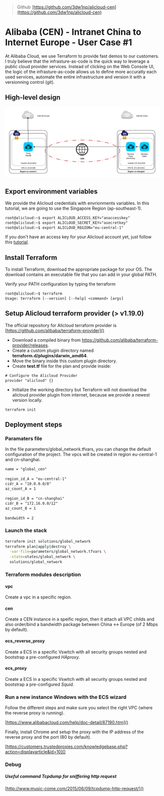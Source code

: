 >Github [https://github.com/3dw1np/alicloud-cen](https://github.com/3dw1np/alicloud-cen)

# Alibaba (CEN) - Intranet China to Internet Europe - User Case #1

At Alibaba Cloud, we use Terraform to provide fast demos to our customers.
I truly believe that the infrasture-as-code is the quick way to leverage a public cloud provider services. Instead of clicking on the Web Console UI, the logic of the infrasture-as-code allows us to define more accuratly each used services, automate the entire infrastructure and version it with a versionning control (git).

## High-level design

![HLD.png](./HLD.png)

## Export environment variables
We provide the Alicloud credentials with envrionments variables. In this tutorial, we are going to use the Singapore Region (ap-southeast-1).
 
```
root@alicloud:~$ export ALICLOUD_ACCESS_KEY="anaccesskey"
root@alicloud:~$ export ALICLOUD_SECRET_KEY="asecretkey"
root@alicloud:~$ export ALICLOUD_REGION="eu-central-1"
```

If you don't have an access key for your Alicloud account yet, just follow this [tutorial](https://www.alibabacloud.com/help/doc-detail/28955.htm).

## Install Terraform
To install Terraform, download the appropriate package for your OS. The download contains an executable file that you can add in your global PATH.

Verify your PATH configuration by typing the terraform

```
root@alicloud:~$ terraform
Usage: terraform [--version] [--help] <command> [args]
```

## Setup Alicloud terraform provider (> v1.19.0)
The official repository for Alicloud terraform provider is [https://github.com/alibaba/terraform-provider]() 

* Download a compiled binary from https://github.com/alibaba/terraform-provider/releases.
* Create a custom plugin directory named **terraform.d/plugins/darwin_amd64**.
* Move the binary inside this custom plugin directory.
* Create **test.tf** file for the plan and provide inside:

```
# Configure the Alicloud Provider
provider "alicloud" {}
```

* Initialize the working directory but Terraform will not download the alicloud provider plugin from internet, because we provide a newest version locally.

```
terraform init
```

## Deployment steps

### Paramaters file
In the file parameters/global_network.tfvars, you can change the default configuration of the project. The vpcs will be created in region eu-central-1 and cn-shanghai.

```
name = "global_cen"

region_id_A = "eu-central-1"
cidr_A = "10.0.0.0/8"
az_count_A = 1

region_id_B = "cn-shanghai"
cidr_B = "172.16.0.0/12"
az_count_B = 1

bandwidth = 2

```

### Launch the stack
```bash
terraform init solutions/global_network
terraform plan|apply|destroy \
  -var-file=parameters/global_network.tfvars \
  -state=states/global_network \
  solutions/global_network
```

### Terraform modules description

#### vpc
Create a vpc in a specific region.

#### cen
Create a CEN instance in a speific region, then it attach all VPC childs and also order/bind a bandwidth package between China <-> Europe (of 2 Mbps by default).

#### ecs\_reverse\_proxy
Create a ECS in a specific Vswitch with all security groups nested and bootstrap a pre-configured *HAproxy*.

#### ecs\_proxy
Create a ECS in a specific Vswitch with all security groups nested and bootstrap a pre-configured *Squid*.

### Run a new instance Windows with the ECS wizard
Follow the different steps and make sure you select the right VPC (where the reverse proxy is running).

[https://www.alibabacloud.com/help/doc-detail/87190.htm]()

Finally, install Chrome and setup the proxy with the IP address of the reverse proxy and the port (80 by default).

[https://customers.trustedproxies.com/knowledgebase.php?action=displayarticle&id=10]()
 

### Debug

##### Useful command Tcpdump for sniffering http request
[http://www.music-come.com/2015/06/09/tcpdump-http-request/]()